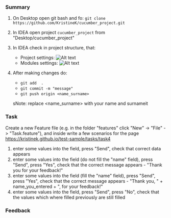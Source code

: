 ### Summary
1. On Desktop open git bash and fo: `git clone https://github.com/KristineK/cucumber_project.git`
2. In IDEA open project `cucumber_project` from "Desktop/cucumber_project"
3. In IDEA check in project structure, that:
   * Project settings:
   ![Alt text](project_settings.PNG?raw=true "Project Settings")
   * Modules settings:
   ![Alt text](module_settings.PNG?raw=true "Module Settings")
4. After making changes do:
   * `git add  .`
   * `git commit -m "message"`
   *  `git push origin <name_surname>` 
   
   sNote: replace <name_surname> with your name and surnameit 

### Task
Create a new Feature file (e.g. in the folder "features" click "New" -> "File" -> "Task.feature"), and inside write a few scenarios for the page https://kristinek.github.io/test-sample/tasks/task4 
1) enter some values into the field, press "Send", check that correct data appears
2) enter some values into the field (do not fill the "name" field), press "Send", press "Yes", check that the correct message appears - "Thank you for your feedback!"
3) enter some values into the field (fill the "name" field), press "Send", press "Yes", check that the correct message appears - "Thank you, " + name_you_entered + ", for your feedback!"
4) enter some values into the field, press "Send", press "No", check that the values which where filled previously are still filled

### Feedback
